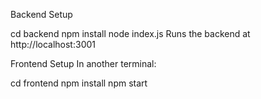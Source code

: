 Backend Setup

cd backend
npm install
node index.js
Runs the backend at http://localhost:3001

Frontend Setup
In another terminal:

cd frontend
npm install
npm start
